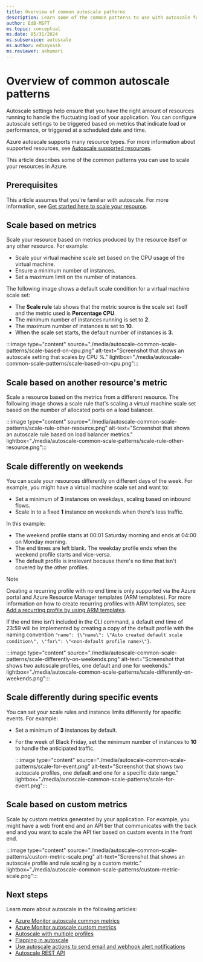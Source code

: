 ```yaml
---
title: Overview of common autoscale patterns
description: Learn some of the common patterns to use with autoscale for your resource in Azure.
author: EdB-MSFT
ms.topic: conceptual
ms.date: 05/31/2024
ms.subservice: autoscale
ms.author: edbaynash
ms.reviewer: akkumari
---
```

# Overview of common autoscale patterns

Autoscale settings help ensure that you have the right amount of resources running to handle the fluctuating load of your application. You can configure autoscale settings to be triggered based on metrics that indicate load or performance, or triggered at a scheduled date and time.

Azure autoscale supports many resource types. For more information about supported resources, see [Autoscale supported resources](./autoscale-overview.md#supported-services-for-autoscale).

This article describes some of the common patterns you can use to scale your resources in Azure.

## Prerequisites

This article assumes that you're familiar with autoscale. For more information, see [Get started here to scale your resource](./autoscale-get-started.md).

## Scale based on metrics

Scale your resource based on metrics produced by the resource itself or any other resource.
For example:

* Scale your virtual machine scale set based on the CPU usage of the virtual machine.
* Ensure a minimum number of instances.
* Set a maximum limit on the number of instances.

The following image shows a default scale condition for a virtual machine scale set:

 * The **Scale rule** tab shows that the metric source is the scale set itself and the metric used is **Percentage CPU**.
 * The minimum number of instances running is set to **2**.
 * The maximum number of instances is set to **10**.
 * When the scale set starts, the default number of instances is **3**.

:::image type="content" source="./media/autoscale-common-scale-patterns/scale-based-on-cpu.png" alt-text="Screenshot that shows an autoscale setting that scales by CPU %." lightbox="./media/autoscale-common-scale-patterns/scale-based-on-cpu.png":::

## Scale based on another resource's metric

Scale a resource based on the metrics from a different resource. The following image shows a scale rule that's scaling a virtual machine scale set based on the number of allocated ports on a load balancer.

:::image type="content" source="./media/autoscale-common-scale-patterns/scale-rule-other-resource.png" alt-text="Screenshot that shows an autoscale rule based on load balancer metrics." lightbox="./media/autoscale-common-scale-patterns/scale-rule-other-resource.png":::

## Scale differently on weekends

You can scale your resources differently on different days of the week. For example, you might have a virtual machine scale set and want to:

- Set a minimum of **3** instances on weekdays, scaling based on inbound flows.
- Scale in to a fixed **1** instance on weekends when there's less traffic.

In this example:

- The weekend profile starts at 00:01 Saturday morning and ends at 04:00 on Monday morning.
- The end times are left blank. The weekday profile ends when the weekend profile starts and vice-versa.
- The default profile is irrelevant because there's no time that isn't covered by the other profiles.

>[!Note]
> Creating a recurring profile with no end time is only supported via the Azure portal and Azure Resource Manager templates (ARM templates). For more information on how to create recurring profiles with ARM templates, see [Add a recurring profile by using ARM templates](./autoscale-multiprofile.md?tabs=templates#add-a-recurring-profile-using-arm-templates).
>
> If the end time isn't included in the CLI command, a default end time of 23:59 will be implemented by creating a copy of the default profile with the naming convention `"name": {\"name\": \"Auto created default scale condition\", \"for\": \"<non-default profile name>\"}`.

:::image type="content" source="./media/autoscale-common-scale-patterns/scale-differently-on-weekends.png" alt-text="Screenshot that shows two autoscale profiles, one default and one for weekends." lightbox="./media/autoscale-common-scale-patterns/scale-differently-on-weekends.png":::

## Scale differently during specific events

You can set your scale rules and instance limits differently for specific events. For example:

- Set a minimum of **3** instances by default.
- For the week of Black Friday, set the minimum number of instances to **10** to handle the anticipated traffic.

   :::image type="content" source="./media/autoscale-common-scale-patterns/scale-for-event.png" alt-text="Screenshot that shows two autoscale profiles, one default and one for a specific date range." lightbox="./media/autoscale-common-scale-patterns/scale-for-event.png":::

## Scale based on custom metrics
Scale by custom metrics generated by your application. For example, you might have a web front end and an API tier that communicates with the back end and you want to scale the API tier based on custom events in the front end.

:::image type="content" source="./media/autoscale-common-scale-patterns/custom-metric-scale.png" alt-text="Screenshot that shows an autoscale profile and rule scaling by a custom metric." lightbox="./media/autoscale-common-scale-patterns/custom-metric-scale.png":::

## Next steps

Learn more about autoscale in the following articles:

* [Azure Monitor autoscale common metrics](./autoscale-common-metrics.md)
* [Azure Monitor autoscale custom metrics](./autoscale-custom-metric.md)
* [Autoscale with multiple profiles](./autoscale-multiprofile.md)
* [Flapping in autoscale](./autoscale-custom-metric.md)
* [Use autoscale actions to send email and webhook alert notifications](./autoscale-webhook-email.md)
* [Autoscale REST API](/rest/api/monitor/autoscalesettings)
